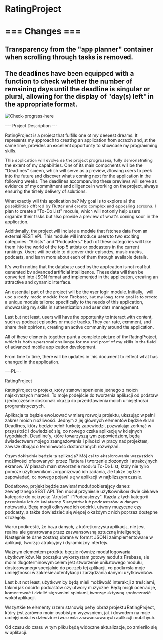 # RatingProject


# === Changes ===

## Transparency from the "app planner" container when scrolling through tasks is removed. 
## The deadlines have been equipped with a function to check whether the number of remaining days until the deadline is singular or plural, allowing for the display of "day(s) left" in the appropriate format.

![Check-progress-here](https://github.com/KacperMajcher/rating/assets/142928291/eeadeddd-c3a6-417d-a020-383eea4495bf)




--- Project Description ---

RatingProject is a project that fulfills one of my deepest dreams. It represents my approach to creating an application from scratch and, at the same time, provides an excellent opportunity to showcase my programming skills.

This application will evolve as the project progresses, fully demonstrating the extent of my capabilities. One of its main components will be the "Deadlines" screen, which will serve as a preview, allowing users to peek into the future and discover what's coming next for the application in the following weeks. The deadlines accompanying these previews will serve as evidence of my commitment and diligence in working on the project, always ensuring the timely delivery of solutions.

What exactly will this application be?
My goal is to explore all the possibilities offered by Flutter and create complex and appealing screens. I plan to create a "To-Do List" module, which will not only help users organize their tasks but also provide a preview of what's coming soon in the application.

Additionally, the project will include a module that fetches data from an external REST API. This module will introduce users to two exciting categories: "Artists" and "Podcasters." Each of these categories will take them into the world of the top 5 artists or podcasters in the current rankings. Users will be able to discover their episodes, music tracks, podcasts, and learn more about each of them through available details.

It's worth noting that the database used by the application is not real but generated by advanced artificial intelligence. These data will then be converted into JSON format and implemented in the application, creating an attractive and dynamic interface.

An essential part of the project will be the user login module. Initially, I will use a ready-made module from Firebase, but my long-term goal is to create a unique module tailored specifically to the needs of this application, showcasing my skills in authentication and user data management.

Last but not least, users will have the opportunity to interact with content, such as podcast episodes or music tracks. They can rate, comment, and share their opinions, creating an active community around the application.

All of these elements together paint a complete picture of the RatingProject, which is both a personal challenge for me and proof of my skills in the field of advanced mobile application development.

From time to time, there will be updates in this document to reflect what has changed in the application.


---PL---

RatingProject

RatingProject to projekt, który stanowi spełnienie jednego z moich najskrytszych marzeń. To moje podejście do tworzenia aplikacji od podstaw i jednocześnie doskonała okazja do przedstawienia moich umiejętności programistycznych.

Aplikacja ta będzie ewoluować w miarę rozwoju projektu, ukazując w pełni zakres moich możliwości. Jednym z jej głównych elementów będzie ekran Deadlines, który będzie pełnił funkcję zapowiedzi, pozwalając zerknąć w przyszłość i dowiedzieć się, co nowego czeka aplikację w kolejnych tygodniach. Deadline'y, które towarzyszą tym zapowiedziom, będą świadectwem mojego zaangażowania i pilności w pracy nad projektem, zawsze dbając o terminowość dostarczanych rozwiązań.

Czym dokładnie będzie ta aplikacja?
Mój cel to eksplorowanie wszystkich możliwości oferowanych przez Fluttera i tworzenie złożonych i atrakcyjnych ekranów. W planach mam stworzenie modułu To-Do List, który nie tylko pomoże użytkownikom zorganizować ich zadania, ale także będzie zapowiadać, co nowego pojawi się w aplikacji w najbliższym czasie.

Dodatkowo, projekt będzie zawierał moduł pobierający dane z zewnętrznego REST API. Ten moduł przyniesie użytkownikom dwie ciekawe kategorie do odkrycia: "Artyści" i "Podcasterzy". Każda z tych kategorii przeniesie ich do świata top 5 artystów lub podcasterów w danym notowaniu. Będą mogli odkrywać ich odcinki, utwory muzyczne czy podcasty, a także dowiedzieć się więcej o każdym z nich poprzez dostępne szczegóły.

Warto podkreślić, że baza danych, z której korzysta aplikacja, nie jest realna, ale generowana przez zaawansowaną sztuczną inteligencję. Następnie te dane zostaną ubrane w format JSON i zaimplementowane w aplikacji, tworząc atrakcyjny i dynamiczny interfejs.

Ważnym elementem projektu będzie również moduł logowania użytkowników. Na początku wykorzystam gotowy moduł z Firebase, ale moim długoterminowym celem jest stworzenie unikatowego modułu, dostosowanego specjalnie do potrzeb tej aplikacji, co podkreśla moje umiejętności w zakresie autentykacji i zarządzania danymi użytkowników.

Last but not least, użytkownicy będą mieli możliwość interakcji z treściami, takimi jak odcinki podcastów czy utwory muzyczne. Będą mogli oceniać je, komentować i dzielić się swoimi opiniami, tworząc aktywną społeczność wokół aplikacji.

Wszystkie te elementy razem stanowią pełny obraz projektu RatingProject, który jest zarówno moim osobistym wyzwaniem, jak i dowodem na moje umiejętności w dziedzinie tworzenia zaawansowanych aplikacji mobilnych.

Od czasu do czasu w tym pliku  będą widoczne aktualizacje, co zmieniło się w aplikacji.

